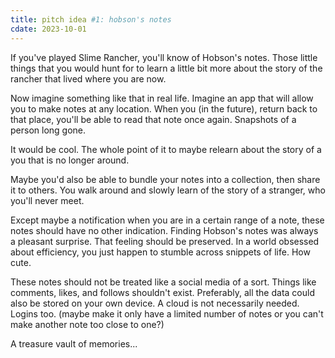 ```yaml
---
title: pitch idea #1: hobson's notes
cdate: 2023-10-01
---
```


If you've played Slime Rancher, you'll know of Hobson's notes. Those little things that you would hunt for to learn a little bit more about the story of the rancher that lived where you are now.

Now imagine something like that in real life. Imagine an app that will allow you to make notes at any location. When you (in the future), return back to that place, you'll be able to read that note once again. Snapshots of a person long gone.

It would be cool. The whole point of it to maybe relearn about the story of a you that is no longer around.

Maybe you'd also be able to bundle your notes into a collection, then share it to others. You walk around and slowly learn of the story of a stranger, who you'll never meet.

Except maybe a notification when you are in a certain range of a note, these notes should have no other indication. Finding Hobson's notes was always a pleasant surprise. That feeling should be preserved. In a world obsessed about efficiency, you just happen to stumble across snippets of life. How cute.

These notes should not be treated like a social media of a sort. Things like comments, likes, and follows shouldn't exist. Preferably, all the data could also be stored on your own device. A cloud is not necessarily needed. Logins too. (maybe make it only have a limited number of notes or you can't make another note too close to one?)

A treasure vault of memories...
